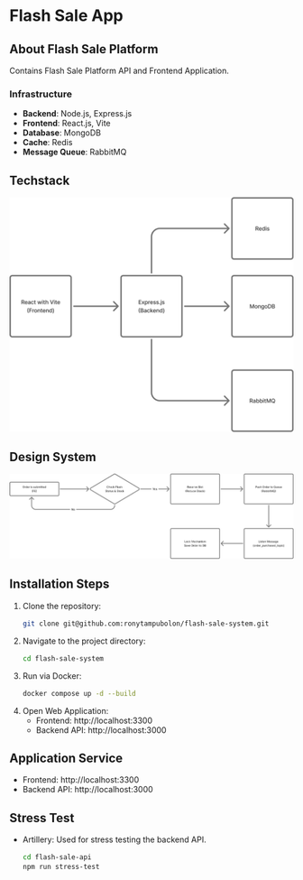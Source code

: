 # Flash Sale App

## About Flash Sale Platform
Contains Flash Sale Platform API and Frontend Application.

### Infrastructure
- **Backend**: Node.js, Express.js
- **Frontend**: React.js, Vite
- **Database**: MongoDB
- **Cache**: Redis
- **Message Queue**: RabbitMQ

## Techstack
<img src="images/stack.png" alt="Tech stack" />

## Design System
<img src="images/design-sys.png" alt="Design system" />

## Installation Steps
1. Clone the repository:
   ```bash
   git clone git@github.com:ronytampubolon/flash-sale-system.git
   ```
2. Navigate to the project directory:
   ```bash
   cd flash-sale-system
   ```
3. Run via Docker:
   ```bash
   docker compose up -d --build
   ```
4. Open Web Application:
   - Frontend: http://localhost:3300
   - Backend API: http://localhost:3000

## Application Service
- Frontend: http://localhost:3300
- Backend API: http://localhost:3000

## Stress Test 
- Artillery: Used for stress testing the backend API.
    ```bash
   cd flash-sale-api
   npm run stress-test
   ```